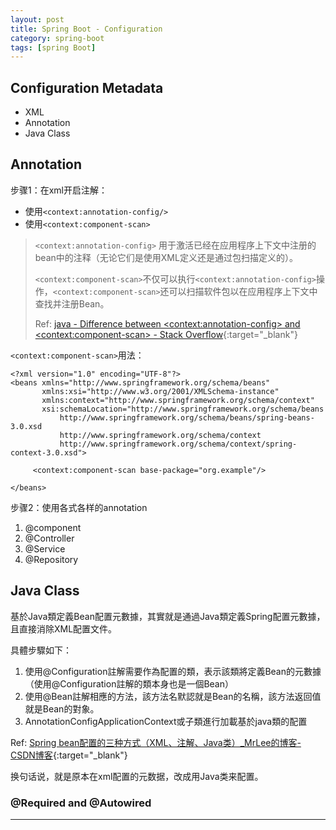 ```yaml
---
layout: post
title: Spring Boot - Configuration
category: spring-boot
tags: [spring Boot]
---
```


## Configuration Metadata

- XML
- Annotation
- Java Class

## Annotation

步骤1：在xml开启注解：

- 使用`<context:annotation-config/>`
- 使用`<context:component-scan>`

> `<context:annotation-config>` 用于激活已经在应用程序上下文中注册的bean中的注释（无论它们是使用XML定义还是通过包扫描定义的）。
>
> `<context:component-scan>`不仅可以执行`<context:annotation-config>`操作，`<context:component-scan>`还可以扫描软件包以在应用程序上下文中查找并注册Bean。
>
> Ref: [java - Difference between \<context:annotation-config> and \<context:component-scan> - Stack Overflow](https://bit.ly/332icjZ){:target="_blank"}

`<context:component-scan>`用法：

```
<?xml version="1.0" encoding="UTF-8"?>
<beans xmlns="http://www.springframework.org/schema/beans"
       xmlns:xsi="http://www.w3.org/2001/XMLSchema-instance"
       xmlns:context="http://www.springframework.org/schema/context"
       xsi:schemaLocation="http://www.springframework.org/schema/beans 
           http://www.springframework.org/schema/beans/spring-beans-3.0.xsd
           http://www.springframework.org/schema/context
           http://www.springframework.org/schema/context/spring-context-3.0.xsd">
               
     <context:component-scan base-package="org.example"/>
     
</beans>
```

步骤2：使用各式各样的annotation
1. @component
2. @Controller
3. @Service
4. @Repository

## Java Class

基於Java類定義Bean配置元數據，其實就是通過Java類定義Spring配置元數據，且直接消除XML配置文件。

具體步驟如下：
1. 使用@Configuration註解需要作為配置的類，表示該類將定義Bean的元數據（使用@Configuration註解的類本身也是一個Bean）
2. 使用@Bean註解相應的方法，該方法名默認就是Bean的名稱，該方法返回值就是Bean的對象。
3. AnnotationConfigApplicationContext或子類進行加載基於java類的配置

Ref: [Spring bean配置的三种方式（XML、注解、Java类）_MrLee的博客-CSDN博客](https://blog.csdn.net/echizao1839/article/details/88063013){:target="_blank"}

换句话说，就是原本在xml配置的元数据，改成用Java类来配置。

### @Required and @Autowired



---